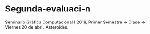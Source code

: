 # Segunda-evaluaci-n
Seminario Gráfica Computacional I 2018, Primer Semestre → Clase  → Viernes 20 de abril. Asteroides.
